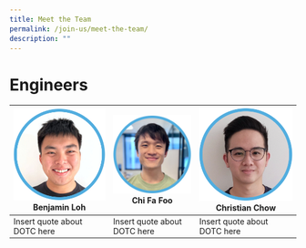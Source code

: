 ```yaml
---
title: Meet the Team
permalink: /join-us/meet-the-team/
description: ""
---
```

# Engineers

| ![Software Engineer Benjamin Loh](/images/benjamin-loh.png) Benjamin Loh|![Software Engineer Chi Fa Foo](/images/chi-fa-updated.png) Chi Fa Foo | ![Software Engineer Christian Chow](/images/christian-chow.png) Christian Chow|
| -------- | -------- | -------- |
| Insert quote about DOTC here   | Insert quote about DOTC here     | Insert quote about DOTC here     |